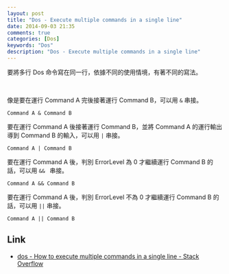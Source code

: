 ```yaml
---
layout: post
title: "Dos - Execute multiple commands in a single line"
date: 2014-09-03 21:35
comments: true
categories: [Dos]
keywords: "Dos"
description: "Dos - Execute multiple commands in a single line"
---
```


要將多行 Dos 命令寫在同一行，依據不同的使用情境，有著不同的寫法。  

<!-- More -->

<br/>

像是要在運行 Command A 完後接著運行 Command B，可以用 `&` 串接。  

    Command A & Command B


要在運行 Command A 後接著運行 Command B，並將 Command A 的運行輸出導到 Command B 的輸入，可以用 `|` 串接。   

    Command A | Command B


要在運行 Command A 後，判別 ErrorLevel 為 0 才繼續運行 Command B 的話，可以用 `&& ` 串接。  

    Command A && Command B


要在運行 Command A 後，判別 ErrorLevel 不為 0 才繼續運行 Command B 的話，可以用 `||` 串接。

    Command A || Command B


Link
----
* [dos - How to execute multiple commands in a single line - Stack Overflow](http://stackoverflow.com/questions/13719174/how-to-execute-multiple-commands-in-a-single-line)
